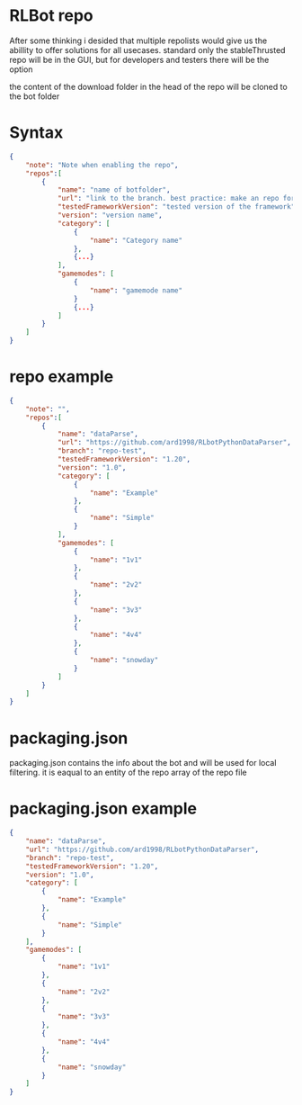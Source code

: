 # RLBot repo

After some thinking i desided that multiple repolists would give us the abillity to offer solutions for all usecases. standard only the stableThrusted repo will be in the GUI, but for developers and testers there will be the option

the content of the download folder in the head of the repo will be cloned to the bot folder

# Syntax
```json
{
	"note": "Note when enabling the repo",
	"repos":[
		{
			"name": "name of botfolder",
			"url": "link to the branch. best practice: make an repo for each version",
			"testedFrameworkVersion": "tested version of the framework",
			"version": "version name",
			"category": [
				{
					"name": "Category name"
				},
				{...}
			],
			"gamemodes": [
				{
					"name": "gamemode name"
				}
				{...}
			] 
		}
	]
}
```

# repo example
```json
{
	"note": "",
	"repos":[
		{
			"name": "dataParse",
			"url": "https://github.com/ard1998/RLbotPythonDataParser",
			"branch": "repo-test",
			"testedFrameworkVersion": "1.20",
			"version": "1.0",
			"category": [
				{
					"name": "Example"
				},
				{
					"name": "Simple"
				}
			],
			"gamemodes": [
				{
					"name": "1v1"
				},
				{
					"name": "2v2"
				},
				{
					"name": "3v3"
				},
				{
					"name": "4v4"
				},
				{
					"name": "snowday"
				}
			] 
		}
	]
}

```


# packaging.json
packaging.json contains the info about the bot and will be used for local filtering. it is eaqual to an entity of the repo array of the repo file


# packaging.json example
```json
{
	"name": "dataParse",
	"url": "https://github.com/ard1998/RLbotPythonDataParser",
	"branch": "repo-test",
	"testedFrameworkVersion": "1.20",
	"version": "1.0",
	"category": [
		{
			"name": "Example"
		},
		{
			"name": "Simple"
		}
	],
	"gamemodes": [
		{
			"name": "1v1"
		},
		{
			"name": "2v2"
		},
		{
			"name": "3v3"
		},
		{
			"name": "4v4"
		},
		{
			"name": "snowday"
		}
	] 
}
```
